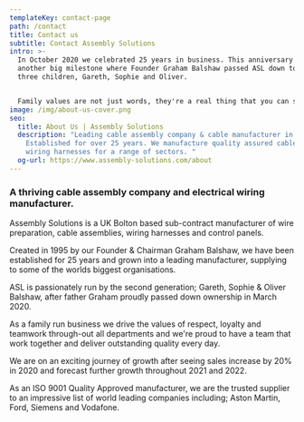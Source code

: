```yaml
---
templateKey: contact-page
path: /contact
title: Contact us
subtitle: Contact Assembly Solutions
intro: >-
  In October 2020 we celebrated 25 years in business. This anniversary followed
  another big milestone where Founder Graham Balshaw passed ASL down to his
  three children, Gareth, Sophie and Oliver.


  Family values are not just words, they're a real thing that you can see when walking around the factory. We work together as a team, sharing the same vision, values and goals.
image: /img/about-us-cover.png
seo:
  title: About Us | Assembly Solutions
  description: "Leading cable assembly company & cable manufacturer in the UK.
    Established for over 25 years. We manufacture quality assured cables and
    wiring harnesses for a range of sectors. "
  og-url: https://www.assembly-solutions.com/about
---
```

### A thriving cable assembly company and electrical wiring manufacturer.  

Assembly Solutions is a UK Bolton based sub-contract manufacturer of wire preparation, cable assemblies, wiring harnesses and control panels.

Created in 1995 by our Founder & Chairman Graham Balshaw, we have been established for 25 years and grown into a leading manufacturer, supplying to some of the worlds biggest organisations. 

ASL is passionately run by the second generation; Gareth, Sophie & Oliver Balshaw, after father Graham proudly passed down ownership in March 2020. 

As a family run business we drive the values of respect, loyalty and teamwork through-out all departments and we're proud to have a team that work together and deliver outstanding quality every day.

We are on an exciting journey of growth after seeing sales increase by 20% in 2020 and forecast further growth throughout 2021 and 2022.

As an ISO 9001 Quality Approved manufacturer, we are the trusted supplier to an impressive list of world leading companies including; Aston Martin, Ford, Siemens and Vodafone.